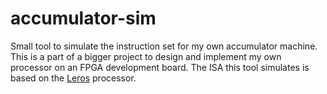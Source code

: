 # accumulator-sim
Small tool to simulate the instruction set for my own accumulator machine. This is a part of a bigger project to design and implement my own processor on an FPGA development board. The ISA this tool simulates is based on the [Leros](https://github.com/leros-dev/leros) processor. 
